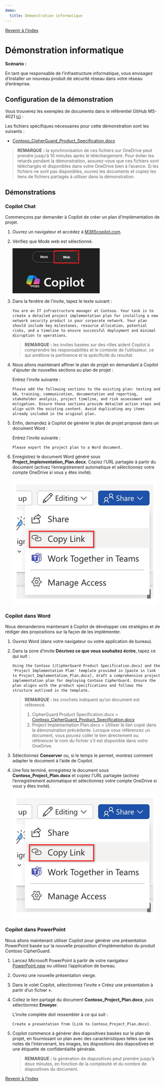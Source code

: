 ```yaml
---
demo:
  title: Démonstration informatique
---
```


[Revenir à l’index](https://microsoftlearning.github.io/MS-4021-Copilot-Immersion-Experience/)

# Démonstration informatique

**Scénario :**  

En tant que responsable de l’infrastructure informatique, vous envisagez d’installer un nouveau produit de sécurité réseau dans votre réseau d’entreprise.

## Configuration de la démonstration

Vous trouverez les exemples de documents dans le référentiel GitHub MS-4021 [ici](https://github.com/MicrosoftLearning/MS-4021-Copilot-Immersion-Experience/tree/master/ResourceFiles) :

Les fichiers spécifiques nécessaires pour cette démonstration sont les suivants :

- [Contoso_CipherGuard_Product_Specification.docx](https://github.com/MicrosoftLearning/MS-4021-Copilot-Immersion-Experience/raw/master/ResourceFiles/Contoso_CipherGuard_Product_Specification.docx)

> **REMARQUE :** la synchronisation de ces fichiers sur OneDrive peut prendre jusqu’à 10 minutes après le téléchargement. Pour éviter les retards pendant la démonstration, assurez-vous que ces fichiers sont téléchargés et disponibles dans votre OneDrive bien à l’avance. Si les fichiers ne sont pas disponibles, ouvrez les documents et copiez les liens de fichiers partagés à utiliser dans la démonstration.

## Démonstrations

### Copilot Chat

Commençons par demander à Copilot de créer un plan d’implémentation de projet.

1. Ouvrez un navigateur et accédez à [M365copilot.com](https://m365copilot.com/).

1. Vérifiez que Mode web est sélectionné.

    ![Capture d’écran montrant l’onglet Mode web.](../Prompts/Media/web-mode.png)

1. Dans la fenêtre de l’invite, tapez le texte suivant :

    ```text
    You are an IT infrastructure manager at Contoso. Your task is to create a detailed project implementation plan for installing a new network security product in your corporate network. Your plan should include key milestones, resource allocation, potential risks, and a timeline to ensure successful deployment and minimal disruption to operations.
    ```

    > **REMARQUE :** les invites basées sur des rôles aident Copilot à comprendre les responsabilités et le contexte de l’utilisateur, ce qui améliore la pertinence et la spécificité du résultat.

1. Nous allons maintenant affiner le plan de projet en demandant à Copilot d’ajouter de nouvelles sections au plan de projet :

    Entrez l’invite suivante :

    ```text
    Please add the following sections to the existing plan: testing and QA, training, communication, documentation and reporting, stakeholder analysis, project timeline, and risk assessment and mitigation. Ensure these sections provide detailed action steps and align with the existing content. Avoid duplicating any items already included in the original plan.
    ```

1. Enfin, demandez à Copilot de générer le plan de projet proposé dans un document Word :

    Entrez l’invite suivante :

    ```text
    Please export the project plan to a Word document.
    ```

1. Enregistrez le document Word généré sous **Project_Implementation_Plan.docx**. Copiez l’URL partagée à partir du document (activez l’enregistrement automatique et sélectionnez votre compte OneDrive si vous y êtes invité).

    ![Partagez un lien.](../Demos/Media/share-menu-with-copy-link-9fd1c60a.png)

### Copilot dans Word

Nous demanderons maintenant à Copilot de développer ces stratégies et de rédiger des propositions sur la façon de les implémenter.

1. Ouvrez Word (dans votre navigateur ou votre application de bureau).

1. Dans la zone d’invite **Décrivez ce que vous souhaitez écrire**, tapez ce qui suit :

    ```text
    Using the Contoso [/CipherGuard Product Specification.docx] and the 'Project Implementation Plan' template provided in [paste in link to Project_Implementation_Plan.docx], draft a comprehensive project implementation plan for deploying Contoso CipherGuard. Ensure the plan aligns with the product specifications and follows the structure outlined in the template.
    ```

    > **REMARQUE :** les crochets indiquent qu’un document est référencé.
    > 1. CipherGuard Product Specification.docx = [Contoso_CipherGuard_Product_Specification.docx](https://github.com/MicrosoftLearning/MS-4021-Copilot-Immersion-Experience/raw/master/ResourceFiles/Contoso_CipherGuard_Product_Specification.docx)
    > 1. Project Implementation Plan.docx = Utiliser le lien copié dans la démonstration précédente.
    > Lorsque vous référencez un document, vous pouvez coller le lien directement ou référencer le nom du fichier s’il est disponible dans votre OneDrive.

1. Sélectionnez **Conserver** ou, si le temps le permet, montrez comment adapter le document à l’aide de Copilot.

1. Une fois terminé, enregistrez le document sous **Contoso_Project_Plan.docx** et copiez l’URL partagée (activez l’enregistrement automatique et sélectionnez votre compte OneDrive si vous y êtes invité).

    ![Partagez un lien.](../Demos/Media/share-menu-with-copy-link-9fd1c60a.png)

### Copilot dans PowerPoint

Nous allons maintenant utiliser Copilot pour générer une présentation PowerPoint basée sur la nouvelle proposition d’implémentation du produit Contoso CipherGuard.

1. Lancez Microsoft PowerPoint à partir de votre navigateur [PowerPoint.new](https://PowerPoint.new) ou utilisez l’application de bureau.

1. Ouvrez une nouvelle présentation vierge.

1. Dans le volet Copilot, sélectionnez l’invite « Créez une présentation à partir d’un fichier ».

1. Collez le lien partagé du document **Contoso_Project_Plan.docx**, puis sélectionnez **Envoyer**.

    L’invite complète doit ressembler à ce qui suit :

    ```text
    Create a presentation from [Link to Contoso_Project_Plan.docx].
    ```

1. Copilot commence à générer des diapositives basées sur le plan de projet, en fournissant un plan avec des caractéristiques telles que les notes de l’intervenant, les images, les dispositions des diapositives et une étiquette de confidentialité générale.

    > **REMARQUE :** la génération de diapositives peut prendre jusqu’à deux minutes, en fonction de la complexité et du nombre de diapositives du document.

[Revenir à l’index](https://microsoftlearning.github.io/MS-4021-Copilot-Immersion-Experience/)
